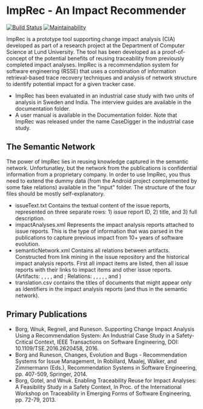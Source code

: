 # ImpRec - An Impact Recommender
[![Build Status](https://travis-ci.com/mrksbrg/ImpRec.svg?branch=master)](https://travis-ci.com/mrksbrg/ImpRec)
[![Maintainability](https://api.codeclimate.com/v1/badges/133bea4c2e4ef924ee83/maintainability)](https://codeclimate.com/github/mrksbrg/ImpRec/maintainability)

ImpRec is a prototype tool supporting change impact analysis (CIA) developed as part of a research project at the Department of Computer Science at Lund University. The tool has been developed as a proof-of-concept of the potential benefits of reusing traceability from previously completed impact analyses. ImpRec is a recommendation system for software engineering (RSSE) that uses a combination of information retrieval-based trace recovery techniques and analysis of network structure to identify potential impact for a given tracker case.

- ImpRec has been evaluated in an industrial case study with two units of analysis in Sweden and India. The interview guides are available in the documentation folder.
- A  user manual is available in the Documentation folder. Note that ImpRec was released under the name CaseDigger in the industrial case study.

## The Semantic Network

The power of ImpRec lies in reusing knowledge captured in the semantic network. Unfortunatley, but the network from the publications is confidential information from a proprietary company. In order to use ImpRec, you thus need to extend the dummy data (from the Android project complemented by some fake relations) available in the "input" folder. The structure of the four files should be mostly self-explanatory.

- issueText.txt Contains the textual content of the issue reports, represented on three separate rows: 1) issue report ID, 2) title, and 3) full description.
- impactAnalyses.xml Represents the impact analysis reports attached to issue reports. This is the type of information that was parsed in the publications to capture previous impact from 10+ years of software evolution.
- semanticNetwork.xml Contains all relations between artifacts. Constructed from link mining in the issue repository and the historical impact analysis reports. First all impact items are listed, then all issue reports with their links to impact items and other issue reports. (Artifacts: <TrackerCase>, <REQ>, <TEST>, <MISC>, and <UNSPECIFIED>; Relations: <RelatedCase>, <SpecifiedBy>, <VerifiedBy>, <NeedsUpdate>, <ImpactedHW>, and <UnspecifiedLink>)
- translation.csv contains the titles of documents that might appear only as identifiers in the impact analysis reports (and thus in the semantic network).

## Primary Publications
- Borg, Wnuk, Regnell, and Runeson. Supporting Change Impact Analysis Using a Recommendation System: An Industrial Case Study in a Safety-Critical Context, IEEE Transactions on Software Engineering, DOI: 10.1109/TSE.2016.2620458, 2016.
- Borg and Runeson, Changes, Evolution and Bugs - Recommendation Systems for Issue Management, In Robillard, Maalej, Walker, and Zimmermann (Eds.), Recommendation Systems in Software Engineering, pp. 407-509, Springer, 2014.
- Borg, Gotel, and Wnuk. Enabling Traceability Reuse for Impact Analyses: A Feasibility Study in a Safety Context, In Proc. of the International Workshop on Traceability in Emerging Forms of Software Engineering, pp. 72-79, 2013.
